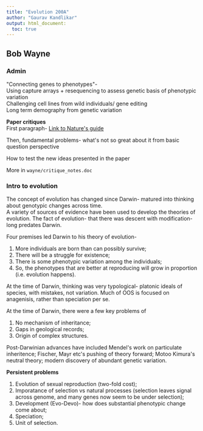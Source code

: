 ```yaml
---
title: "Evolution 200A"
author: "Gaurav Kandlikar"
output: html_document:
  toc: true
---
```


## Bob Wayne

### Admin
"Connecting genes to phenotypes"-  
Using capture arrays + resequencing to assess genetic basis of phenotypic variation  
Challenging cell lines from wild individuals/ gene editing  
Long term demography from genetic variation  

**Paper critiques**  
First paragraph- [Link to Nature's guide](http://faculty.washigton.edu/kate1/ESS_418/Class_Schedule_files/HandoutDay04.pdf)  

Then, fundamental problems- what's not so great about it from basic question perspective  

How to test the new ideas presented in the paper  

More in `wayne/critique_notes.doc`

### Intro to evolution  
The concept of evolution has changed since Darwin- matured into thinking about genotypic changes across time.  
A variety of sources of evidence have been used to develop the theories of evolution. The fact of evolution- that there was descent with modification- long predates Darwin. 

Four premises led Darwin to his theory of evolution-   
1. More individuals are born than can possibly survive;   
2. There will be a struggle for existence;     
3. There is some phenotypic variation among the individuals;  
4. So, the phenotypes that are better at reproducing will grow in proportion (i.e. evolution happens).  

At the time of Darwin, thinking was very typological- platonic ideals of species, with mistakes, not variation. Much of OOS is focused on anagenisis, rather than speciation per se.  

At the time of Darwin, there were a few key problems of 
1) No mechanism of inheritance;  
2) Gaps in geological records;  
3) Origin of complex structures.   

Post-Darwinian advances have included Mendel's work on particulate inheritence; Fischer, Mayr etc's pushing of theory forward; Motoo Kimura's neutral theory; modern discovery of abundant genetic variation.  

**Persistent problems**  
1. Evolution of sexual reproduction (two-fold cost);  
2. Imporatance of selection vs natural processes (selection leaves signal across genome, and many genes now seem to be under selection);  
3. Development (Evo-Devo)- how does substantial phenotypic change come about;  
4. Speciation;  
5. Unit of selection.  

